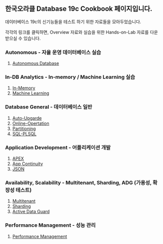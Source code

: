 ## 한국오라클 Database 19c Cookbook 페이지입니다.

데이터베이스 19c의 신기능들을 테스트 하기 위한 자료들을 모아두었습니다.

각각의 링크를 클릭하면, Overview 자료와 실습을 위한 Hands-on-Lab 자료를 다운 받으실 수 있습니다.

### Autonomous - 자율 운영 데이터베이스 실습

1. [Autonomous Database](https://github.com/oracle19c-cookbook/Autonomous)

### In-DB Analytics - In-memory / Machine Learning 실습

1. [In-Memory](https://github.com/oracle19c-cookbook/In-DB-Analytics/tree/master/In-Memory)
2. [Machine Learning](https://github.com/oracle19c-cookbook/In-DB-Analytics/tree/master/Machine%20Learning)

### Database General - 데이터베이스 일반

1. [Auto-Upgarde](https://github.com/oracle19c-cookbook/Database-General/tree/master/Auto-upgrade)
2. [Online-Opertation](https://github.com/oracle19c-cookbook/Database-General/tree/master/Online-Opertation)
3. [Partitioning](https://github.com/oracle19c-cookbook/Database-General/tree/master/Partitioning)
4. [SQL-PLSQL](https://github.com/oracle19c-cookbook/Database-General/tree/master/SQL-PLSQL)

### Application Development - 어플리케이션 개발
1. [APEX](https://github.com/oracle19c-cookbook/Application-Development/tree/master/APEX)
2. [App Continuity](https://github.com/oracle19c-cookbook/Application-Development/tree/master/App%20continuty)
3. [JSON](https://github.com/oracle19c-cookbook/Application-Development/tree/master/JSON)

### Availability, Scalability - Multitenant, Sharding, ADG (가용성, 확장성 테스트)
1. [Multitenant](https://github.com/oracle19c-cookbook/Availability-Scalability/tree/master/Multitenant)
2. [Sharding](https://github.com/oracle19c-cookbook/Availability-Scalability/tree/master/Sharding)
3. [Active Data Guard](https://github.com/oracle19c-cookbook/Availability-Scalability/tree/master/AciveDataGuard)

### Performance Management - 성능 관리
1. [Performance Management](https://github.com/oracle19c-cookbook/Performance-Management)


